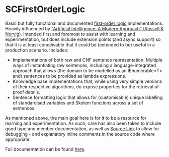 ﻿# SCFirstOrderLogic

Basic but fully functional and documented [first-order logic](https://en.wikipedia.org/wiki/First-order_logic) implementations.
Heavily influenced by ["Artificial Intelligence: A Modern Approach" (Russell & Norvig)](https://www.google.com/search?q=isbn+978-1292153964).
Intended first and foremost to assist with learning and experimentation, but does include extension points (and async support) so that it is at least conceivable that it could be (extended to be) useful in a production scenario.
Includes:

* Implementations of both raw and CNF sentence representation. Multiple ways of instantiating raw sentences, including a language-integrated approach that allows (the domain to be modelled as an IEnumerable&lt;T&gt; and) sentences to be provided as lambda expressions.
* Knowledge base implementations that, while using very simple versions of their respective algorithms, do expose properties for the retrieval of proof details.
* Sentence formatting logic that allows for (customisable) unique labelling of standardised variables and Skolem functions across a set of sentences.

As mentioned above, the main goal here is for it to be a resource for learning and experimentation.
As such, care has also been taken to include good type and member documentation, as well as [Source Link](https://learn.microsoft.com/en-us/dotnet/standard/library-guidance/sourcelink) to allow for debugging - and explanatory inline comments in the source code where appropriate.

Full documentation can be found [here](https://sdcondon.github.io/SCFirstOrderLogic/).
